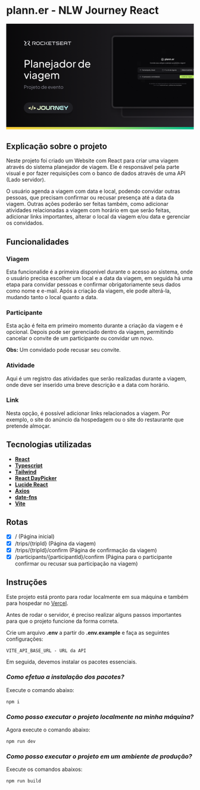 # plann.er - NLW Journey React

![Evento NLW Journey](public/NLW-Journey-Event.png "Evento NLW Journey")

## Explicação sobre o projeto

Neste projeto foi criado um Website com React para criar uma viagem através do sistema planejador de viagem. Ele é responsável pela parte visual e por fazer requisições com o banco de dados através de uma API (Lado servidor).

O usuário agenda a viagem com data e local, podendo convidar outras pessoas, que precisam confirmar ou recusar presença até a data da viagem.
Outras ações poderão ser feitas também, como adicionar atividades relacionadas a viagem com horário em que serão feitas, adicionar links importantes, alterar
o local da viagem e/ou data e gerenciar os convidados.

## Funcionalidades

### Viagem

Esta funcionalide é a primeira disponível durante o acesso ao sistema, onde o usuário precisa escolher um local e a data da viagem, em seguida há uma etapa
para convidar pessoas e confirmar obrigatoriamente seus dados como nome e e-mail.
Após a criação da viagem, ele pode alterá-la, mudando tanto o local quanto a data.

### Participante

Esta ação é feita em primeiro momento durante a criação da viagem e é opcional. Depois pode ser gerenciado dentro da viagem, permitindo cancelar o
convite de um participante ou convidar um novo.

**Obs:** Um convidado pode recusar seu convite.

### Atividade

Aqui é um registro das atividades que serão realizadas durante a viagem, onde deve ser inserido uma breve descrição e a data com horário.

### Link

Nesta opção, é possível adicionar links relacionados a viagem. Por exemplo, o site do anúncio da hospedagem ou o site do restaurante que pretende almoçar.

## Tecnologias utilizadas

- **[React](https://react.dev/)**
- **[Typescript](https://www.typescriptlang.org/)**
- **[Tailwind](https://tailwindcss.com/)**
- **[React DayPicker](https://daypicker.dev/)**
- **[Lucide React](https://lucide.dev/)**
- **[Axios](https://axios-http.com/ptbr/)**
- **[date-fns](https://date-fns.org/)**
- **[Vite](https://vitejs.dev/)**

## Rotas

- [x] / (Página inicial)
- [x] /trips/{tripId} (Página da viagem)
- [x] /trips/{tripId}/confirm (Página de confirmação da viagem)
- [x] /participants/{participantId}/confirm (Página para o participante confirmar ou recusar sua participação na viagem)

## Instruções

Este projeto está pronto para rodar localmente em sua máquina e também para hospedar no [Vercel](https://vercel.com/).

Antes de rodar o servidor, é preciso realizar alguns passos importantes para que o projeto funcione da forma correta.

Crie um arquivo **.env** a partir do **.env.example** e faça as seguintes configurações:

```env
VITE_API_BASE_URL - URL da API
```

Em seguida, devemos instalar os pacotes essenciais.

### _Como efetuo a instalação dos pacotes?_

Execute o comando abaixo:

```
npm i
```

### _Como posso executar o projeto localmente na minha máquina?_

Agora execute o comando abaixo:

```
npm run dev
```

### _Como posso executar o projeto em um ambiente de produção?_

Execute os comandos abaixos:

```
npm run build
```
